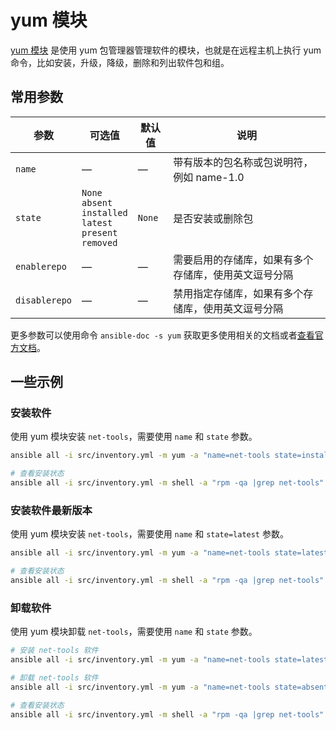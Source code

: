# yum 模块

[yum 模块](https://docs.ansible.com/ansible/latest/collections/ansible/builtin/yum_module.html) 是使用 yum 包管理器管理软件的模块，也就是在远程主机上执行 yum 命令，比如安装，升级，降级，删除和列出软件包和组。

## 常用参数

| 参数            | 可选值	                                                                              | 默认值	   | 说明                         |
|---------------|-----------------------------------------------------------------------------------|--------|----------------------------|
| `name`        | —                                                                                 | —      | 带有版本的包名称或包说明符，例如 name-1.0  |
| `state`       | `None`<br />`absent`<br />`installed`<br />`latest`<br />`present`<br />`removed` | `None` | 是否安装或删除包                   |
| `enablerepo`  | —                                                                                 | —      | 需要启用的存储库，如果有多个存储库，使用英文逗号分隔 |
| `disablerepo` | —                                                                                 | —      | 禁用指定存储库，如果有多个存储库，使用英文逗号分隔  |


更多参数可以使用命令 `ansible-doc -s yum` 获取更多使用相关的文档或者[查看官方文档](https://docs.ansible.com/ansible/latest/collections/ansible/builtin/yum_module.html)。


## 一些示例

### 安装软件

使用 yum 模块安装 `net-tools`，需要使用 `name` 和 `state` 参数。

```bash
ansible all -i src/inventory.yml -m yum -a "name=net-tools state=installed"

# 查看安装状态
ansible all -i src/inventory.yml -m shell -a "rpm -qa |grep net-tools"
```

### 安装软件最新版本

使用 yum 模块安装 `net-tools`，需要使用 `name` 和 `state=latest` 参数。

```bash
ansible all -i src/inventory.yml -m yum -a "name=net-tools state=latest"

# 查看安装状态
ansible all -i src/inventory.yml -m shell -a "rpm -qa |grep net-tools"
```


### 卸载软件

使用 yum 模块卸载 `net-tools`，需要使用 `name` 和 `state` 参数。

```bash
# 安装 net-tools 软件
ansible all -i src/inventory.yml -m yum -a "name=net-tools state=latest"

# 卸载 net-tools 软件
ansible all -i src/inventory.yml -m yum -a "name=net-tools state=absent"

# 查看安装状态
ansible all -i src/inventory.yml -m shell -a "rpm -qa |grep net-tools"
```

